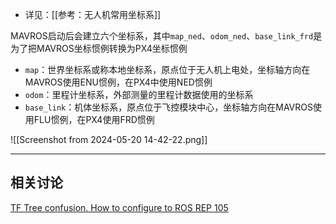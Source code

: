 + 详见：[[参考：无人机常用坐标系]]

MAVROS启动后会建立六个坐标系，其中`map_ned`、`odom_ned`、`base_link_frd`是为了把MAVROS坐标惯例转换为PX4坐标惯例

+ `map`：世界坐标系或称本地坐标系，原点位于无人机上电处，坐标轴方向在MAVROS使用ENU惯例，在PX4中使用NED惯例
+ `odom`：里程计坐标系，外部测量的里程计数据使用的坐标系
+ `base_link`：机体坐标系，原点位于飞控模块中心，坐标轴方向在MAVROS使用FLU惯例，在PX4使用FRD惯例

![[Screenshot from 2024-05-20 14-42-22.png]]

---
## 相关讨论

[TF Tree confusion. How to configure to ROS REP 105](https://github.com/mavlink/mavros/issues/1388)

